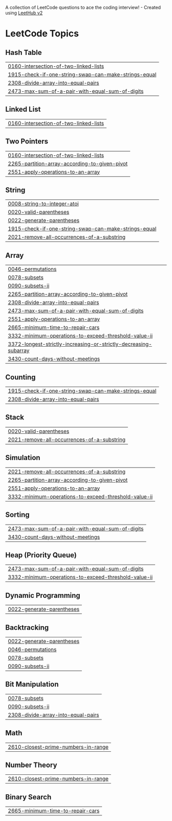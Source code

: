 A collection of LeetCode questions to ace the coding interview! - Created using [LeetHub v2](https://github.com/arunbhardwaj/LeetHub-2.0)
<!---LeetCode Topics Start-->
# LeetCode Topics
## Hash Table
|  |
| ------- |
| [0160-intersection-of-two-linked-lists](https://github.com/Saurabh29-hub/Leet_hub29/tree/master/0160-intersection-of-two-linked-lists) |
| [1915-check-if-one-string-swap-can-make-strings-equal](https://github.com/Saurabh29-hub/Leet_hub29/tree/master/1915-check-if-one-string-swap-can-make-strings-equal) |
| [2308-divide-array-into-equal-pairs](https://github.com/Saurabh29-hub/Leet_hub29/tree/master/2308-divide-array-into-equal-pairs) |
| [2473-max-sum-of-a-pair-with-equal-sum-of-digits](https://github.com/Saurabh29-hub/Leet_hub29/tree/master/2473-max-sum-of-a-pair-with-equal-sum-of-digits) |
## Linked List
|  |
| ------- |
| [0160-intersection-of-two-linked-lists](https://github.com/Saurabh29-hub/Leet_hub29/tree/master/0160-intersection-of-two-linked-lists) |
## Two Pointers
|  |
| ------- |
| [0160-intersection-of-two-linked-lists](https://github.com/Saurabh29-hub/Leet_hub29/tree/master/0160-intersection-of-two-linked-lists) |
| [2265-partition-array-according-to-given-pivot](https://github.com/Saurabh29-hub/Leet_hub29/tree/master/2265-partition-array-according-to-given-pivot) |
| [2551-apply-operations-to-an-array](https://github.com/Saurabh29-hub/Leet_hub29/tree/master/2551-apply-operations-to-an-array) |
## String
|  |
| ------- |
| [0008-string-to-integer-atoi](https://github.com/Saurabh29-hub/Leet_hub29/tree/master/0008-string-to-integer-atoi) |
| [0020-valid-parentheses](https://github.com/Saurabh29-hub/Leet_hub29/tree/master/0020-valid-parentheses) |
| [0022-generate-parentheses](https://github.com/Saurabh29-hub/Leet_hub29/tree/master/0022-generate-parentheses) |
| [1915-check-if-one-string-swap-can-make-strings-equal](https://github.com/Saurabh29-hub/Leet_hub29/tree/master/1915-check-if-one-string-swap-can-make-strings-equal) |
| [2021-remove-all-occurrences-of-a-substring](https://github.com/Saurabh29-hub/Leet_hub29/tree/master/2021-remove-all-occurrences-of-a-substring) |
## Array
|  |
| ------- |
| [0046-permutations](https://github.com/Saurabh29-hub/Leet_hub29/tree/master/0046-permutations) |
| [0078-subsets](https://github.com/Saurabh29-hub/Leet_hub29/tree/master/0078-subsets) |
| [0090-subsets-ii](https://github.com/Saurabh29-hub/Leet_hub29/tree/master/0090-subsets-ii) |
| [2265-partition-array-according-to-given-pivot](https://github.com/Saurabh29-hub/Leet_hub29/tree/master/2265-partition-array-according-to-given-pivot) |
| [2308-divide-array-into-equal-pairs](https://github.com/Saurabh29-hub/Leet_hub29/tree/master/2308-divide-array-into-equal-pairs) |
| [2473-max-sum-of-a-pair-with-equal-sum-of-digits](https://github.com/Saurabh29-hub/Leet_hub29/tree/master/2473-max-sum-of-a-pair-with-equal-sum-of-digits) |
| [2551-apply-operations-to-an-array](https://github.com/Saurabh29-hub/Leet_hub29/tree/master/2551-apply-operations-to-an-array) |
| [2665-minimum-time-to-repair-cars](https://github.com/Saurabh29-hub/Leet_hub29/tree/master/2665-minimum-time-to-repair-cars) |
| [3332-minimum-operations-to-exceed-threshold-value-ii](https://github.com/Saurabh29-hub/Leet_hub29/tree/master/3332-minimum-operations-to-exceed-threshold-value-ii) |
| [3372-longest-strictly-increasing-or-strictly-decreasing-subarray](https://github.com/Saurabh29-hub/Leet_hub29/tree/master/3372-longest-strictly-increasing-or-strictly-decreasing-subarray) |
| [3430-count-days-without-meetings](https://github.com/Saurabh29-hub/Leet_hub29/tree/master/3430-count-days-without-meetings) |
## Counting
|  |
| ------- |
| [1915-check-if-one-string-swap-can-make-strings-equal](https://github.com/Saurabh29-hub/Leet_hub29/tree/master/1915-check-if-one-string-swap-can-make-strings-equal) |
| [2308-divide-array-into-equal-pairs](https://github.com/Saurabh29-hub/Leet_hub29/tree/master/2308-divide-array-into-equal-pairs) |
## Stack
|  |
| ------- |
| [0020-valid-parentheses](https://github.com/Saurabh29-hub/Leet_hub29/tree/master/0020-valid-parentheses) |
| [2021-remove-all-occurrences-of-a-substring](https://github.com/Saurabh29-hub/Leet_hub29/tree/master/2021-remove-all-occurrences-of-a-substring) |
## Simulation
|  |
| ------- |
| [2021-remove-all-occurrences-of-a-substring](https://github.com/Saurabh29-hub/Leet_hub29/tree/master/2021-remove-all-occurrences-of-a-substring) |
| [2265-partition-array-according-to-given-pivot](https://github.com/Saurabh29-hub/Leet_hub29/tree/master/2265-partition-array-according-to-given-pivot) |
| [2551-apply-operations-to-an-array](https://github.com/Saurabh29-hub/Leet_hub29/tree/master/2551-apply-operations-to-an-array) |
| [3332-minimum-operations-to-exceed-threshold-value-ii](https://github.com/Saurabh29-hub/Leet_hub29/tree/master/3332-minimum-operations-to-exceed-threshold-value-ii) |
## Sorting
|  |
| ------- |
| [2473-max-sum-of-a-pair-with-equal-sum-of-digits](https://github.com/Saurabh29-hub/Leet_hub29/tree/master/2473-max-sum-of-a-pair-with-equal-sum-of-digits) |
| [3430-count-days-without-meetings](https://github.com/Saurabh29-hub/Leet_hub29/tree/master/3430-count-days-without-meetings) |
## Heap (Priority Queue)
|  |
| ------- |
| [2473-max-sum-of-a-pair-with-equal-sum-of-digits](https://github.com/Saurabh29-hub/Leet_hub29/tree/master/2473-max-sum-of-a-pair-with-equal-sum-of-digits) |
| [3332-minimum-operations-to-exceed-threshold-value-ii](https://github.com/Saurabh29-hub/Leet_hub29/tree/master/3332-minimum-operations-to-exceed-threshold-value-ii) |
## Dynamic Programming
|  |
| ------- |
| [0022-generate-parentheses](https://github.com/Saurabh29-hub/Leet_hub29/tree/master/0022-generate-parentheses) |
## Backtracking
|  |
| ------- |
| [0022-generate-parentheses](https://github.com/Saurabh29-hub/Leet_hub29/tree/master/0022-generate-parentheses) |
| [0046-permutations](https://github.com/Saurabh29-hub/Leet_hub29/tree/master/0046-permutations) |
| [0078-subsets](https://github.com/Saurabh29-hub/Leet_hub29/tree/master/0078-subsets) |
| [0090-subsets-ii](https://github.com/Saurabh29-hub/Leet_hub29/tree/master/0090-subsets-ii) |
## Bit Manipulation
|  |
| ------- |
| [0078-subsets](https://github.com/Saurabh29-hub/Leet_hub29/tree/master/0078-subsets) |
| [0090-subsets-ii](https://github.com/Saurabh29-hub/Leet_hub29/tree/master/0090-subsets-ii) |
| [2308-divide-array-into-equal-pairs](https://github.com/Saurabh29-hub/Leet_hub29/tree/master/2308-divide-array-into-equal-pairs) |
## Math
|  |
| ------- |
| [2610-closest-prime-numbers-in-range](https://github.com/Saurabh29-hub/Leet_hub29/tree/master/2610-closest-prime-numbers-in-range) |
## Number Theory
|  |
| ------- |
| [2610-closest-prime-numbers-in-range](https://github.com/Saurabh29-hub/Leet_hub29/tree/master/2610-closest-prime-numbers-in-range) |
## Binary Search
|  |
| ------- |
| [2665-minimum-time-to-repair-cars](https://github.com/Saurabh29-hub/Leet_hub29/tree/master/2665-minimum-time-to-repair-cars) |
<!---LeetCode Topics End-->
